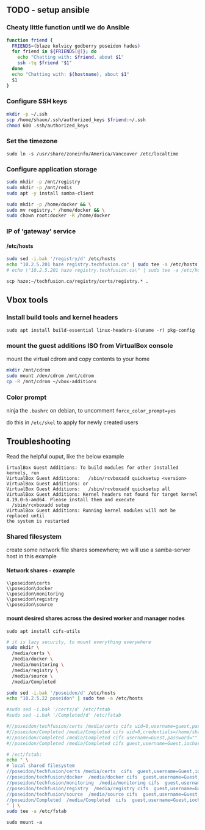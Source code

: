 ## TODO - setup ansible

### Cheaty little function until we do Ansible

```bash
function friend {
  FRIENDS=(blaze kolvicy godberry poseidon hades)
  for friend in ${FRIENDS[@]}; do
    echo "Chatting with: $friend, about $1"
    ssh -tq $friend "$1"
  done
  echo "Chatting with: $(hostname), about $1"
  $1
}
```

### Configure SSH keys

```bash
mkdir -p ~/.ssh
scp /home/shaun/.ssh/authorized_keys $friend:~/.ssh
chmod 600 .ssh/authorized_keys
```

### Set the timezone

`sudo ln -s /usr/share/zoneinfo/America/Vancouver /etc/localtime`

### Configure application storage
```bash
sudo mkdir -p /mnt/registry
sudo mkdir -p /mnt/redis
sudo apt -y install samba-client
```

```bash
sudo mkdir -p /home/docker && \
sudo mv registry.* /home/docker && \
sudo chown root:docker -R /home/docker
```

### IP of 'gateway' service
#### /etc/hosts
```bash
sudo sed -i.bak '/registry/d' /etc/hosts
echo "10.2.5.201 haze registry.techfusion.ca" | sudo tee -a /etc/hosts
# echo \"10.2.5.201 haze registry.techfusion.ca\" | sudo tee -a /etc/hosts
```

`scp haze:~/techfusion.ca/registry/certs/registry.* .`



## Vbox tools

### Install build tools and kernel headers

`sudo apt install build-essential linux-headers-$(uname -r) pkg-config`

### mount the guest additions ISO from VirtualBox console

mount the virtual cdrom and copy contents to your home

```bash
mkdir /mnt/cdrom
sudo mount /dev/cdrom /mnt/cdrom
cp -R /mnt/cdrom ~/vbox-additions
```

### Color prompt

ninja the `.bashrc` on debian, to uncomment `force_color_prompt=yes`

do this in `/etc/skel` to apply for newly created users


## Troubleshooting

Read the helpful ouput, like the below example

```
irtualBox Guest Additions: To build modules for other installed kernels, run
VirtualBox Guest Additions:   /sbin/rcvboxadd quicksetup <version>
VirtualBox Guest Additions: or
VirtualBox Guest Additions:   /sbin/rcvboxadd quicksetup all
VirtualBox Guest Additions: Kernel headers not found for target kernel
4.19.0-6-amd64. Please install them and execute
  /sbin/rcvboxadd setup
VirtualBox Guest Additions: Running kernel modules will not be replaced until
the system is restarted
```

### Shared filesystem

create some network file shares somewhere; we will use a samba-server host in this example

#### Network shares - example
```
\\poseidon\certs
\\poseidon\docker
\\poseidon\monitoring
\\poseidon\registry
\\poseidon\source
```

#### mount desired shares across the desired worker and manager nodes

`sudo apt install cifs-utils`

```bash
# it is lazy security, to mount everything everywhere
sudo mkdir \
  /media/certs \
  /media/docker \
  /media/monitoring \
  /media/registry \
  /media/source \
  /media/Completed
```

```bash
sudo sed -i.bak '/poseidon/d' /etc/hosts
echo "10.2.5.22 poseidon" | sudo tee -a /etc/hosts
```

```bash
#sudo sed -i.bak '/certs/d' /etc/fstab
#sudo sed -i.bak '/Completed/d' /etc/fstab

#//poseidon/techfusion/certs /media/certs cifs uid=0,username=guest,password="",iocharset=utf8,vers=3.0,noperm 0 0
#//poseidon/Completed /media/Completed cifs uid=0,credentials=/home/shaun/.smb,uid=root,gid=root 0 0
#//poseidon/Completed /media/Completed cifs username=Guest,password=""   0       0
#//poseidon/Completed /media/Completed cifs guest,username=Guest,iocharset=utf8   0 0

# /ect/fstab:
echo " \
# local shared filesystem
//poseidon/techfusion/certs /media/certs  cifs  guest,username=Guest,iocharset=utf8   0 0
//poseidon/techfusion/docker  /media/docker cifs  guest,username=Guest,iocharset=utf8   0 0
//poseidon/techfusion/monitoring  /media/monitoring cifs  guest,username=Guest,iocharset=utf8   0 0
//poseidon/techfusion/registry  /media/registry cifs  guest,username=Guest,iocharset=utf8   0 0
//poseidon/techfusion/source  /media/source cifs  guest,username=Guest,iocharset=utf8   0 0
//poseidon/Completed  /media/Completed  cifs  guest,username=Guest,iocharset=utf8   0 0
" | \
sudo tee -a /etc/fstab
```

`sudo mount -a`